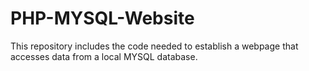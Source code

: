 # PHP-MYSQL-Website

This repository includes the code needed to establish a webpage that accesses data from a local MYSQL database.
